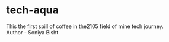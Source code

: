 # tech-aqua
This the first spill of coffee in the2105 field of mine tech journey.
<br>
Author - Soniya Bisht
